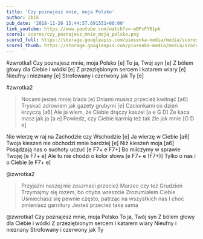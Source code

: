 ```yaml
---
title: 'Czy poznajesz mnie, moja Polsko'
author: Zbik
pub_date: '2018-11-26 15:44:57.691551+00:00'
link_youtube: https://www.youtube.com/watch?v=-eBPcFYB1pk
score1: scores/czy_poznajesz_mnie_moja_polsko.png
score1_full: https://storage.googleapis.com/piosenka-media/media/scores/czy_poznajesz_mnie_moja_polsko.png
score1_thumb: https://storage.googleapis.com/piosenka-media/media/scores/czy_poznajesz_mnie_moja_polsko.png.180x0_q85_upscale.png
---
```


#zwrotka1
Czy poznajesz mnie, moja Polsko [e]
To ja, Twój syn [e]
Z bólem głowy dla Ciebie i wódki [e]
Z przeziębionym sercem i katarem wiary [e]
Nieufny i nieznany [e]
Strofowany i czerwony jak Ty [e]

#zwrotka2
>Nocami jesteś mniej blada [e]
>Dniami musisz przecież kwitnąć [a6]
>Tryskać zdrowiem jak gazety grubymi [e]
>Czcionkami co dzień krzyczą [a6]
>Ale ja wiem, że Ciebie dręczy kaszel [a e G D]
>Że kaca masz jak ja [a e]
>Powiedz, czy Ciebie karmią też tak źle jak mnie [G D e]

Nie wierzę w raj na Zachodzie czy Wschodzie [e]
Ja wierzę w Ciebie [a6]
Twoja kieszeń nie obchodzi mnie bardziej [e]
Niż kieszeń moja [a6]
Posądzają nas o suchoty uczuć [e F7+ e F7+]
Bo milczymy w sprawie Twojej [e F7+ e]
Ale tu nie chodzi o kolor słowa [e F7+ e (F7+)]
Tylko o nas i o Ciebie [e F7+ e]

@zwrotka2
>Przyjaźni naszej nie zeszmaci przecież
>Marzec czy też Grudzień
>Trzymajmy się razem, bo chyba wreszcie
>Zrozumiałem Ciebie
>Uśmiechasz się pewnie często, patrząc na wszystkich nas
>I choć zmieniasz garnitury
>Jesteś przecież taka sama

@zwrotka1
Czy poznajesz mnie, moja Polsko
To ja, Twój syn
Z bólem głowy dla Ciebie i wódki
Z przeziębionym sercem i katarem wiary
Nieufny i nieznany
Strofowany i czerwony jak Ty